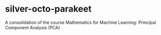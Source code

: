 # silver-octo-parakeet
A consolidation of the course Mathematics for Machine Learning: Principal Component Analysis (PCA)
